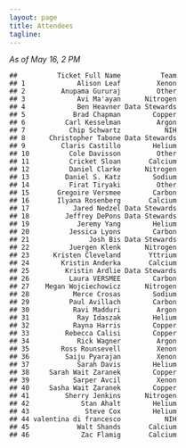 ```yaml
---
layout: page
title: Attendees
tagline: 
---
```


_As of May 16, 2 PM_


    ##          Ticket Full Name          Team
    ## 1             Alison Leaf         Xenon
    ## 2         Anupama Gururaj         Other
    ## 3             Avi Ma'ayan      Nitrogen
    ## 4             Ben Heavner Data Stewards
    ## 5            Brad Chapman        Copper
    ## 6          Carl Kesselman         Argon
    ## 7           Chip Schwartz           NIH
    ## 8      Christopher Tabone Data Stewards
    ## 9         Claris Castillo        Helium
    ## 10          Cole Davisson         Other
    ## 11          Cricket Sloan       Calcium
    ## 12          Daniel Clarke      Nitrogen
    ## 13         Daniel S. Katz        Sodium
    ## 14          Firat Tiryaki         Other
    ## 15       Gregoire Versmee        Carbon
    ## 16       Ilyana Rosenberg       Calcium
    ## 17           Jared Nedzel Data Stewards
    ## 18         Jeffrey DePons Data Stewards
    ## 19            Jeremy Yang        Helium
    ## 20          Jessica Lyons        Carbon
    ## 21               Josh Bis Data Stewards
    ## 22          Juergen Klenk      Nitrogen
    ## 23      Kristen Cleveland       Yttrium
    ## 24        Kristin Anderka       Calcium
    ## 25         Kristin Ardlie Data Stewards
    ## 26          Laura VERSMEE        Carbon
    ## 27    Megan Wojciechowicz      Nitrogen
    ## 28           Merce Crosas        Sodium
    ## 29          Paul Avillach        Carbon
    ## 30           Ravi Madduri         Argon
    ## 31            Ray Idaszak        Helium
    ## 32           Rayna Harris        Copper
    ## 33         Rebecca Calisi        Copper
    ## 34            Rick Wagner         Argon
    ## 35        Ross Rounsevell         Xenon
    ## 36         Saiju Pyarajan         Xenon
    ## 37            Sarah Davis        Helium
    ## 38     Sarah Wait Zaranek        Copper
    ## 39           Sarper Avcil         Xenon
    ## 40     Sasha Wait Zaranek        Copper
    ## 41         Sherry Jenkins      Nitrogen
    ## 42             Stan Ahalt        Helium
    ## 43              Steve Cox        Helium
    ## 44 valentina di francesco           NIH
    ## 45            Walt Shands       Calcium
    ## 46             Zac Flamig       Calcium

